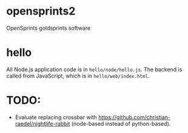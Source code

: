 # opensprints2
OpenSprints goldsprints software


# hello

All Node.js application code is in `hello/node/hello.js`. The backend is called from JavaScript, which is in `hello/web/index.html`.


# TODO:

- Evaluate replacing crossbar with https://github.com/christian-raedel/nightlife-rabbit (node-based instead of python-based).
